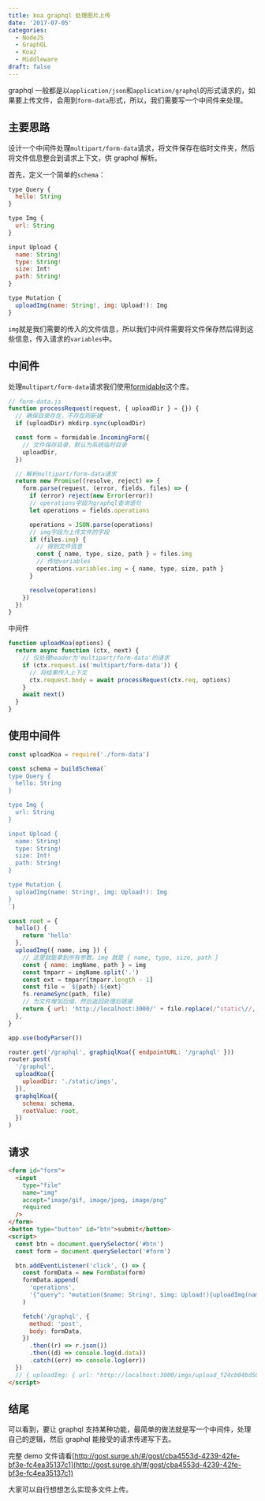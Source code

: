 ```yaml
---
title: koa graphql 处理图片上传
date: '2017-07-05'
categories:
  - NodeJS
  - GraphQL
  - Koa2
  - Middleware
draft: false
---
```


graphql 一般都是以`application/json`和`application/graphql`的形式请求的，如果要上传文件，会用到`form-data`形式，所以，我们需要写一个中间件来处理。

<!--more-->

## 主要思路

设计一个中间件处理`multipart/form-data`请求，将文件保存在临时文件夹，然后将文件信息整合到请求上下文，供 graphql 解析。

首先，定义一个简单的`schema`：

```js
type Query {
  hello: String
}

type Img {
  url: String
}

input Upload {
  name: String!
  type: String!
  size: Int!
  path: String!
}

type Mutation {
  uploadImg(name: String!, img: Upload!): Img
}
```

`img`就是我们需要的传入的文件信息，所以我们中间件需要将文件保存然后得到这些信息，传入请求的`variables`中。

## 中间件

处理`multipart/form-data`请求我们使用[formidable](https://www.npmjs.com/package/formidable)这个库。

```js
// form-data.js
function processRequest(request, { uploadDir } = {}) {
  // 确保目录存在，不存在则新建
  if (uploadDir) mkdirp.sync(uploadDir)

  const form = formidable.IncomingForm({
    // 文件保存目录，默认为系统临时目录
    uploadDir,
  })

  // 解析multipart/form-data请求
  return new Promise((resolve, reject) => {
    form.parse(request, (error, fields, files) => {
      if (error) reject(new Error(error))
      // operations字段为graphql查询语句
      let operations = fields.operations

      operations = JSON.parse(operations)
      // img字段为上传文件的字段
      if (files.img) {
        // 得到文件信息
        const { name, type, size, path } = files.img
        // 传给variables
        operations.variables.img = { name, type, size, path }
      }

      resolve(operations)
    })
  })
}
```

中间件

```js
function uploadKoa(options) {
  return async function (ctx, next) {
    // 仅处理header为'multipart/form-data'的请求
    if (ctx.request.is('multipart/form-data')) {
      // 将结果传入上下文
      ctx.request.body = await processRequest(ctx.req, options)
    }
    await next()
  }
}
```

## 使用中间件

```js
const uploadKoa = require('./form-data')

const schema = buildSchema(`
type Query {
  hello: String
}

type Img {
  url: String
}

input Upload {
  name: String!
  type: String!
  size: Int!
  path: String!
}

type Mutation {
  uploadImg(name: String!, img: Upload!): Img
}
`)

const root = {
  hello() {
    return 'hello'
  },
  uploadImg({ name, img }) {
    // 这里就能拿到所有参数，img 就是 { name, type, size, path }
    const { name: imgName, path } = img
    const tmparr = imgName.split('.')
    const ext = tmparr[tmparr.length - 1]
    const file = `${path}.${ext}`
    fs.renameSync(path, file)
    // 为文件增加后缀，然后返回处理后链接
    return { url: 'http://localhost:3000/' + file.replace(/^static\//, '') }
  },
}

app.use(bodyParser())

router.get('/graphql', graphiqlKoa({ endpointURL: '/graphql' }))
router.post(
  '/graphql',
  uploadKoa({
    uploadDir: './static/imgs',
  }),
  graphqlKoa({
    schema: schema,
    rootValue: root,
  })
)
```

## 请求

```html
<form id="form">
  <input
    type="file"
    name="img"
    accept="image/gif, image/jpeg, image/png"
    required
  />
</form>
<button type="button" id="btn">submit</button>
<script>
  const btn = document.querySelector('#btn')
  const form = document.querySelector('#form')

  btn.addEventListener('click', () => {
    const formData = new FormData(form)
    formData.append(
      'operations',
      '{"query": "mutation($name: String!, $img: Upload!){uploadImg(name: $name, img: $img){url}}", "variables": {"name": "zc1993"}}'
    )

    fetch('/graphql', {
      method: 'post',
      body: formData,
    })
      .then((r) => r.json())
      .then((d) => console.log(d.data))
      .catch((err) => console.log(err))
  })
  // { uploadImg: { url: "http://localhost:3000/imgs/upload_f24cb04bd50d596aa4c0b3c67ae8c374.jpg" } }
</script>
```

## 结尾

可以看到，要让 graphql 支持某种功能，最简单的做法就是写一个中间件，处理自己的逻辑，然后 graphql 能接受的请求传递写下去。

完整 demo 文件请看[http://gost.surge.sh/#/gost/cba4553d-4239-42fe-bf3e-fc4ea35137c1](http://gost.surge.sh/#/gost/cba4553d-4239-42fe-bf3e-fc4ea35137c1)

大家可以自行想想怎么实现多文件上传。

